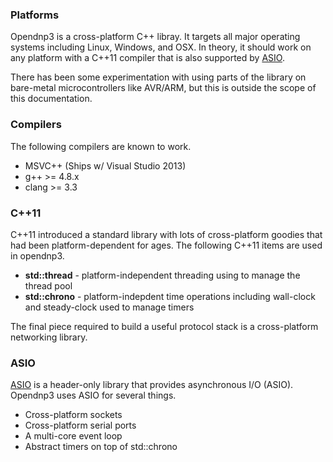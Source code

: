 ### Platforms

Opendnp3 is a cross-platform C++ libray. It targets all major operating systems including Linux, Windows, and OSX. In theory, it should work on 
any platform with a C++11 compiler that is also supported by [ASIO](http://think-async.com/Asio/asio-1.10.6/doc/asio/using.html).

There has been some experimentation with using parts of the library on bare-metal microcontrollers like AVR/ARM, but this is outside the scope
of this documentation.

### Compilers

The following compilers are known to work.

* MSVC++ (Ships w/ Visual Studio 2013)
* g++ >= 4.8.x 
* clang >= 3.3 

### C++11

C++11 introduced a standard library with lots of cross-platform goodies that had been platform-dependent for ages. The following C++11 items
are used in opendnp3.

* **std::thread** - platform-independent threading using to manage the thread pool
* **std::chrono** - platform-indepdent time operations including wall-clock and steady-clock used to manage timers

The final piece required to build a useful protocol stack is a cross-platform networking library.

### ASIO

[ASIO](http://think-async.com/) is a header-only library that provides asynchronous I/O (ASIO). Opendnp3 uses ASIO for several things.

* Cross-platform sockets
* Cross-platform serial ports
* A multi-core event loop
* Abstract timers on top of std::chrono






